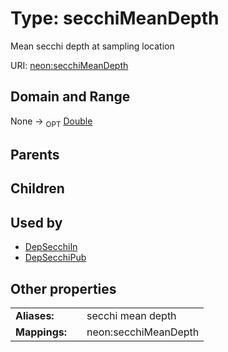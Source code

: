
# Type: secchiMeanDepth


Mean secchi depth at sampling location

URI: [neon:secchiMeanDepth](https://data.neonscience.org/secchiMeanDepth)


## Domain and Range

None ->  <sub>OPT</sub> [Double](types/Double.md)

## Parents


## Children


## Used by

 * [DepSecchiIn](DepSecchiIn.md)
 * [DepSecchiPub](DepSecchiPub.md)

## Other properties

|  |  |  |
| --- | --- | --- |
| **Aliases:** | | secchi mean depth |
| **Mappings:** | | neon:secchiMeanDepth |

